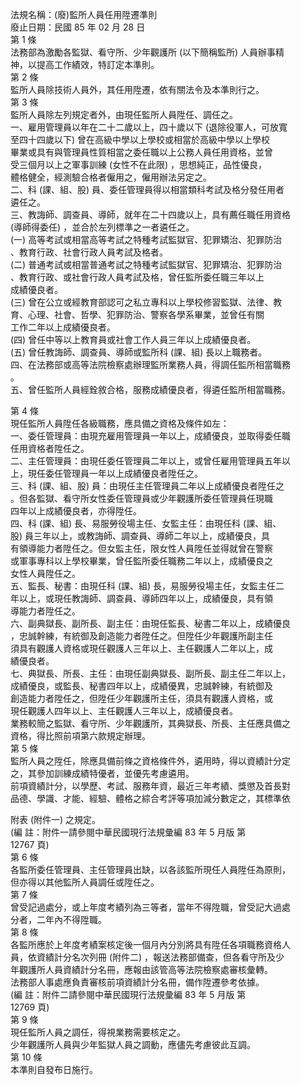 法規名稱：(廢)監所人員任用陞遷準則  
廢止日期：民國 85 年 02 月 28 日  
第 1 條  
法務部為激勵各監獄、看守所、少年觀護所 (以下簡稱監所) 人員辦事精  
神，以提高工作績效，特訂定本準則。  
第 2 條  
監所人員除技術人員外，其任用陞遷，依有關法令及本準則行之。  
第 3 條  
監所人員除左列規定者外，由現任監所人員陞任、調任之。  
一、雇用管理員以年在二十二歲以上，四十歲以下 (退除役軍人，可放寬  
至四十四歲以下) 曾在高級中學以上學校或相當於高級中學以上學校  
畢業或具有與管理員性質相當之委任職以上公務人員任用資格，並曾  
受三個月以上之軍事訓練 (女性不在此限) ，思想純正，品性優良，  
體格健全，經測驗合格者僱用之，僱用辦法另定之。  
二、科 (課、組、股) 員、委任管理員得以相當類科考試及格分發任用者  
遴任之。  
三、教誨師、調查員、導師，就年在二十四歲以上，具有薦任職任用資格  
(導師得委任) ，並合於左列標準之一者遴任之。  
(一) 高等考試或相當高等考試之特種考試監獄官、犯罪矯治、犯罪防治  
、教育行政、社會行政人員考試及格者。  
(二) 普通考試或相當普通考試之特種考試監獄官、犯罪矯治、犯罪防治  
、教育行政、或社會行政人員考試及格，曾任監所委任職三年以上  
成績優良者。  
(三) 曾在公立或經教育部認可之私立專科以上學校修習監獄、法律、教  
育、心理、社會、哲學、犯罪防治、警察各學系畢業，並曾任有關  
工作二年以上成績優良者。  
(四) 曾任中等以上教育員或社會工作人員三年以上成績優良者。  
(五) 曾任教誨師、調查員、導師或監所科 (課、組) 長以上職務者。  
四、在法務部或高等法院檢察處辦理監所業務人員，得調任監所相當職務  
。  
五、曾任監所人員經銓敘合格，服務成績優良者，得遴任監所相當職務。  


第 4 條  
現任監所人員陞任各級職務，應具備之資格及條件如左：  
一、委任管理員：由現充雇用管理員一年以上，成績優良，並取得委任職  
任用資格者陞任之。  
二、主任管理員：由現任委任管理員二年以上，或曾任雇用管理員五年以  
上，現任委任管理員一年以上成績優良者陞任之。  
三、科 (課、組、股) 員：由現任主任管理員二年以上成績優良者陞任之  
。但各監獄、看守所女性委任管理員或少年觀護所委任管理員任現職  
四年以上成績優良者，亦得陞任。  
四、科 (課、組) 長、易服勞役場主任、女監主任：由現任科 (課、組、  
股) 員三年以上，或教誨師、調查員、導師二年以上，成績優良，具  
有領導能力者陞任之。但女監主任，限女性人員陞任並得就曾在警察  
或軍事專科以上學校畢業，曾任監所委任職務二年以上，成績優良之  
女性人員陞任之。  
五、監長、秘書：由現任科 (課、組) 長，易服勞役場主任，女監主任二  
年以上，或現任教誨師、調查員、導師四年以上，成績優良，具有領  
導能力者陞任之。  
六、副典獄長、副所長、副主任：由現任監長、秘書二年以上，成績優良  
，忠誠幹練，有統御及創造能力者陞任之。但陞任少年觀護所副主任  
須具有觀護人資格或現任觀護人三年以上、主任觀護人二年以上，成  
績優良者。  
七、典獄長、所長、主任：由現任副典獄長、副所長、副主任二年以上，  
成績優良，或監長、秘書四年以上，成績優異，忠誠幹練，有統御及  
創造能力者陞任之，但陞任少年觀護所主任，須具有觀護人資格，或  
現任觀護人四年以上、主任觀護人三年以上，成績優良者。  
業務較簡之監獄、看守所、少年觀護所，其典獄長、所長、主任應具備之  
資格，得比照前項第六款規定辦理。  
第 5 條  
監所人員之陞任，除應具備前條之資格條件外，遴用時，得以資績計分定  
之，其參加訓練成績特優者，並優先考慮遴用。  
前項資績計分，以學歷、考試、服務年資，最近三年考績、獎懲及首長對  
品德、學識、才能、經驗、體格之綜合考評等項加減分數定之，其標準依  


附表 (附件一) 之規定。  
(編 註：附件一請參閱中華民國現行法規彙編 83 年 5 月版 第  
12767 頁)  
第 6 條  
各監所委任管理員、主任管理員出缺，以各該監所現任人員陞任為原則，  
但亦得以其他監所人員調任或陞任之。  
第 7 條  
曾受記過處分，或上年度考績列為三等者，當年不得陞職，曾受記大過處  
分者，二年內不得陞職。  
第 8 條  
各監所應於上年度考績案核定後一個月內分別將具有陞任各項職務資格人  
員，依資績計分名次列冊 (附件二) ，報送法務部備查，但各看守所及少  
年觀護所人員資績計分名冊，應報由該管高等法院檢察處審核彙轉。  
法務部人事處應負責審核前項資績計分名冊，備作陞遷參考依據。  
(編 註：附件二請參閱中華民國現行法規彙編 83 年 5 月版 第  
12769 頁)  
第 9 條  
現任監所人員之調任，得視業務需要核定之。  
少年觀護所人員與少年監獄人員之調動，應儘先考慮彼此互調。  
第 10 條  
本準則自發布日施行。  


